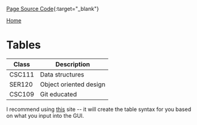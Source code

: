 [Page Source Code](https://github.com/CSC109/MarkdownWebsite/blob/master/tables.md){:target="_blank"}

[Home](./index.md)

# Tables

| Class    | Description            |
| -------- | ---------------------- |
| CSC111   | Data structures        |
| SER120   | Object oriented design |
| CSC109   | Git educated           |

I recommend using [this](https://www.tablesgenerator.com/markdown_tables) site -- it will create the table syntax for you based on what you input into the GUI.